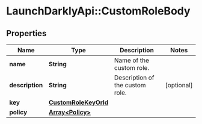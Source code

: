 # LaunchDarklyApi::CustomRoleBody

## Properties
Name | Type | Description | Notes
------------ | ------------- | ------------- | -------------
**name** | **String** | Name of the custom role. | 
**description** | **String** | Description of the custom role. | [optional] 
**key** | [**CustomRoleKeyOrId**](CustomRoleKeyOrId.md) |  | 
**policy** | [**Array&lt;Policy&gt;**](Policy.md) |  | 


